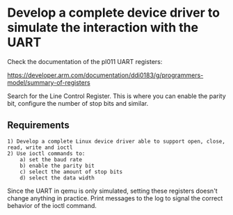 # Develop a complete device driver to simulate the interaction with the UART

Check the documentation of the pl011 UART registers:

https://developer.arm.com/documentation/ddi0183/g/programmers-model/summary-of-registers

Search for the Line Control Register. This is where you can enable the parity bit, configure the number of stop bits and similar.

## Requirements
    1) Develop a complete Linux device driver able to support open, close, read, write and ioctl
    2) Use ioctl commands to:
        a) set the baud rate
        b) enable the parity bit
        c) select the amount of stop bits
        d) select the data width

Since the UART in qemu is only simulated, setting these registers doesn't change anything in practice. Print messages to the log to signal the correct behavior of the ioctl command.  
